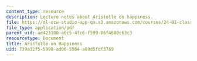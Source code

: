 ```yaml
---
content_type: resource
description: Lecture notes about Aristotle on happiness.
file: https://ol-ocw-studio-app-qa.s3.amazonaws.com/courses/24-01-classics-of-western-philosophy-spring-2016/739a32f55998ad065564a09d5fdf3769_MIT24_01S16_SES8.pdf
file_type: application/pdf
parent_uid: ae423108-a6c5-4fc6-f599-06f4680c63c3
resourcetype: Document
title: Aristotle on Happiness
uid: 739a32f5-5998-ad06-5564-a09d5fdf3769
---
```


